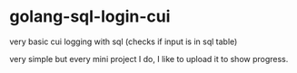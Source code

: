 # golang-sql-login-cui
very basic cui logging with sql (checks if input is in sql table)

very simple but every mini project I do, I like to upload it to show progress. 
